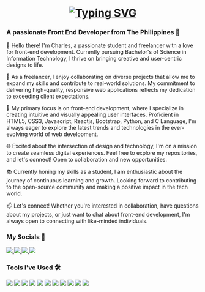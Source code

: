 <h1 align="center">
<a href="https://git.io/typing-svg"><img src="https://readme-typing-svg.demolab.com?font=Righteous&pause=1000&random=false&size=32&width=500&height=70&center=true&vCenter=true&lines=Hello+I+am+Charles👋;I+am+a+Junior+Front+End+Developer" alt="Typing SVG" /></a>
</h1>

<h3>A passionate Front End Developer from The Philippines 🚀</h3>

👋 Hello there! I'm Charles, a passionate student and freelancer with a love for front-end development. Currently pursuing Bachelor's of Science in Information Technology, I thrive on bringing creative and user-centric designs to life.

💼 As a freelancer, I enjoy collaborating on diverse projects that allow me to expand my skills and contribute to real-world solutions. My commitment to delivering high-quality, responsive web applications reflects my dedication to exceeding client expectations.

🚀 My primary focus is on front-end development, where I specialize in creating intuitive and visually appealing user interfaces. Proficient in HTML5, CSS3, Javascript, Reactjs, Bootstrap, Python, and C Language, I'm always eager to explore the latest trends and technologies in the ever-evolving world of web development.

🌐 Excited about the intersection of design and technology, I'm on a mission to create seamless digital experiences. Feel free to explore my repositories, and let's connect! Open to collaboration and new opportunities.

📚 Currently honing my skills as a student, I am enthusiastic about the journey of continuous learning and growth. Looking forward to contributing to the open-source community and making a positive impact in the tech world.

📫 Let's connect! Whether you're interested in collaboration, have questions about my projects, or just want to chat about front-end development, I'm always open to connecting with like-minded individuals.


### My Socials 💬
<div align="left">
  
  <a href="mailto:lancegula05@gmail.com">
    <img src="https://img.shields.io/badge/Gmail-333333?style=for-the-badge&logo=gmail&logoColor=red" />
  </a>
  <a href="https://lanxxxe.github.io/Personal-Data-Sheet/" target="_blank">
     <img src="https://img.shields.io/badge/Personal Data Sheet-cyan?style=for-the-badge&logo=todoist&logoColor=white" target="_blank" />
  </a>
  <a href="https://www.linkedin.com/in/charles-laurence-gula/" target="_blank">
    <img src="https://img.shields.io/badge/LinkedIn-0077B5?style=for-the-badge&logo=linkedin&logoColor=white" target="_blank" />
  </a>
  <a href="https://discordapp.com/users/Lanxxxe#0989">
    <img src="https://img.shields.io/badge/Discord-5865F2.svg?style=for-the-badge&logo=Discord&logoColor=white" />
  </a>
  
</div>

### Tools I've Used 🛠️
<div align="left">
  <img src="https://img.shields.io/badge/html5-orange?style=for-the-badge&logo=html5&labelColor=orange&logoColor=white"/> 
  <img src="https://img.shields.io/badge/css3-blue?style=for-the-badge&logo=css3&labelColor=blue&logoColor=white"/> 
  <img src="https://img.shields.io/badge/Javascript-black?style=for-the-badge&logo=javascript&labelColor=gray"/>
  <img src="https://img.shields.io/badge/-Nodejs-black?style=for-the-badge&logo=Node.js"/>
  <img src="https://img.shields.io/badge/React-blue?style=for-the-badge&logo=react&labelColor=blue&logoColor=white"/>
  <img src="https://img.shields.io/badge/C/C++-black?style=for-the-badge&logo=c&labelColor=gray&logoColor=white"/>  
  <img src="https://img.shields.io/badge/bootstrap-purple?style=for-the-badge&logo=bootstrap&labelColor=purple&logoColor=white"/> 
  <img src="https://img.shields.io/badge/python-3670A0?style=for-the-badge&logo=python&logoColor=ffdd54"/> 
  <img src="https://img.shields.io/badge/vs code-0078d7?style=for-the-badge&logo=visual-studio-code&labelColor=0078d7"/>
  <img src="https://img.shields.io/badge/figma-pink?style=for-the-badge&logo=figma&labelColor=pink"/>
  <img src="https://img.shields.io/badge/git-f77320?style=for-the-badge&logo=git&labelColor=f77320&logoColor=white"/>
</div>
